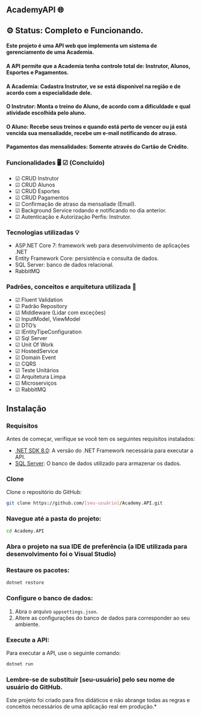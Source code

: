 ## AcademyAPI 🌐 

## ⚙️ Status: Completo e Funcionando.

#### Este projeto é uma API web que implementa um sistema de gerenciamento de uma Academia. 
#### A API permite que a Academia tenha controle total de: Instrutor, Alunos, Esportes e Pagamentos. 
#### A Academia: Cadastra Instrutor, ve se está disponivel na região e de acordo com a especialidade dele. 
#### O Instrutor: Monta o treino do Aluno, de acordo com a dificuldade e qual atividade escolhida pelo aluno. 
#### O Aluno: Recebe seus treinos e quando está perto de vencer ou já está vencida sua mensaliadde, recebe um e-mail notificando do atraso. 
#### Pagamentos das mensalidades: Somente através do Cartão de Crédito. 

### Funcionalidades 🖥️ ☑ (Concluído) 

- ☑ CRUD Instrutor 
- ☑ CRUD Alunos 
- ☑ CRUD Esportes 
- ☑ CRUD Pagamentos 
- ☑ Confirmação de atraso da mensaliade (Email). 
- ☑ Background Service rodando e notificando no dia anterior. 
- ☑ Autenticação e Autorização Perfis: Instrutor. 

### Tecnologias utilizadas 💡 

- ASP.NET Core 7: framework web para desenvolvimento de aplicações .NET 
- Entity Framework Core: persistência e consulta de dados. 
- SQL Server: banco de dados relacional. 
- RabbitMQ 

### Padrões, conceitos e arquitetura utilizada 📂 

- ☑ Fluent Validation 
- ☑ Padrão Repository 
- ☑ Middleware (Lidar com exceções) 
- ☑ InputModel, ViewModel 
- ☑ DTO’s 
- ☑ IEntityTipeConfiguration 
- ☑ Sql Server 
- ☑ Unit Of Work 
- ☑ HostedService 
- ☑ Domain Event 
- ☑ CQRS 
- ☑ Teste Unitários 
- ☑ Arquitetura Limpa 
- ☑ Microserviços 
- ☑ RabbitMQ 

## Instalação 

### Requisitos 

Antes de começar, verifique se você tem os seguintes requisitos instalados: 

- [.NET SDK 8.0](https://dotnet.microsoft.com/download/dotnet/8.0): A versão do .NET Framework necessária para executar a API. 
- [SQL Server](https://www.microsoft.com/en-us/sql-server): O banco de dados utilizado para armazenar os dados. 

### Clone 

Clone o repositório do GitHub: 

```bash 
git clone https://github.com/[seu-usuário]/Academy.API.git 
````

### Navegue até a pasta do projeto:

```bash
cd Academy.API
```

### Abra o projeto na sua IDE de preferência (a IDE utilizada para desenvolvimento foi o Visual Studio)

### Restaure os pacotes:

```bash
dotnet restore
````

### Configure o banco de dados:

1. Abra o arquivo `appsettings.json`.
2. Altere as configurações do banco de dados para corresponder ao seu ambiente.

### Execute a API:

Para executar a API, use o seguinte comando:

```bash
dotnet run
```

### Lembre-se de substituir [seu-usuário] pelo seu nome de usuário do GitHub.

Este projeto foi criado para fins didáticos e não abrange todas as regras e conceitos necessários de uma aplicação real em produção.*
 
